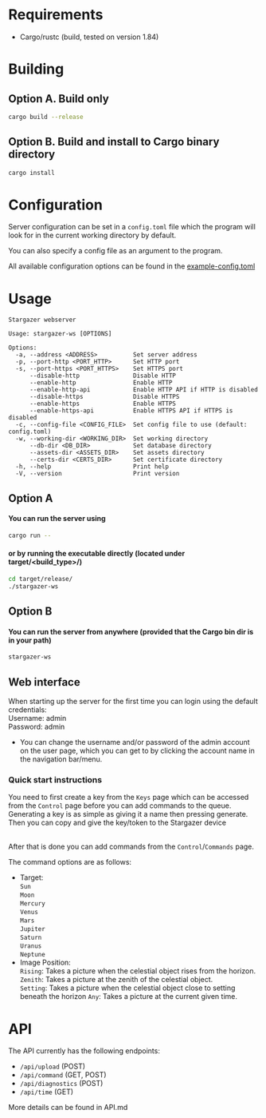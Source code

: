 # Requirements
- Cargo/rustc (build, tested on version 1.84)

# Building

## Option A. Build only
```sh
cargo build --release
```
## Option B. Build and install to Cargo binary directory
```sh
cargo install
```

# Configuration
Server configuration can be set in a `config.toml` file which the program will look for in the current working directory by default.<br>

You can also specify a config file as an argument to the program.<br>

All available configuration options can be found in the <a href="example-config.toml">example-config.toml</a>

# Usage
```
Stargazer webserver

Usage: stargazer-ws [OPTIONS]

Options:
  -a, --address <ADDRESS>          Set server address
  -p, --port-http <PORT_HTTP>      Set HTTP port
  -s, --port-https <PORT_HTTPS>    Set HTTPS port
      --disable-http               Disable HTTP
      --enable-http                Enable HTTP
      --enable-http-api            Enable HTTP API if HTTP is disabled
      --disable-https              Disable HTTPS
      --enable-https               Enable HTTPS
      --enable-https-api           Enable HTTPS API if HTTPS is disabled
  -c, --config-file <CONFIG_FILE>  Set config file to use (default: config.toml)
  -w, --working-dir <WORKING_DIR>  Set working directory
      --db-dir <DB_DIR>            Set database directory
      --assets-dir <ASSETS_DIR>    Set assets directory
      --certs-dir <CERTS_DIR>      Set certificate directory
  -h, --help                       Print help
  -V, --version                    Print version
```

## Option A
#### You can run the server using
```sh
cargo run --
```
#### or by running the executable directly (located under target/<build_type>/)
```sh
cd target/release/
./stargazer-ws
```

## Option B
#### You can run the server from anywhere (provided that the Cargo bin dir is in your path)
```sh
stargazer-ws
```

## Web interface
When starting up the server for the first time you can login using the default credentials:<br>
Username: admin<br>
Password: admin<br>

* You can change the username and/or password of the admin account on the user page, which you can get to by clicking the account name in the navigation bar/menu.<br>

### Quick start instructions

You need to first create a key from the `Keys` page which can be accessed from the `Control` page before you can add commands to the queue.<br>
Generating a key is as simple as giving it a name then pressing generate.<br>
Then you can copy and give the key/token to the Stargazer device<br><br>

After that is done you can add commands from the `Control`/`Commands` page.<br>

The command options are as follows:<br>
* Target:<br>
`Sun`<br>`Moon`<br>`Mercury`<br>`Venus`<br>`Mars`<br>`Jupiter`<br>`Saturn`<br>`Uranus`<br>`Neptune`<br>
* Image Position:<br>
`Rising`: Takes a picture when the celestial object rises from the horizon.<br>
`Zenith`: Takes a picture at the zenith of the celestial object.<br>
`Setting`: Takes a picture when the celestial object close to setting beneath the horizon
`Any`: Takes a picture at the current given time.<br>

# API
The API currently has the following endpoints:

- `/api/upload` (POST)
- `/api/command` (GET, POST)
- `/api/diagnostics` (POST)
- `/api/time` (GET)

More details can be found in API.md

